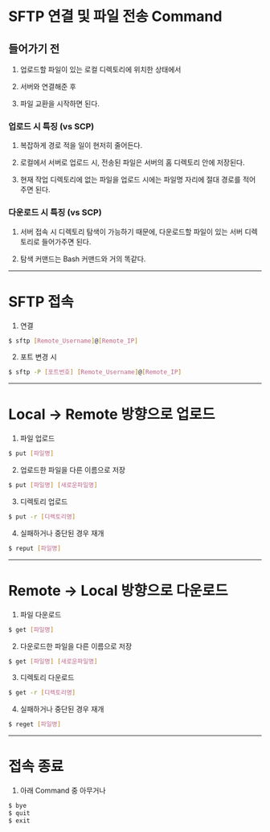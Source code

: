 # SFTP 연결 및 파일 전송 Command


## 들어가기 전

1. 업로드할 파일이 있는 로컬 디렉토리에 위치한 상태에서

2. 서버와 연결해준 후

3. 파일 교환을 시작하면 된다.

 

### 업로드 시 특징 (vs SCP)

1. 복잡하게 경로 적을 일이 현저히 줄어든다.

2. 로컬에서 서버로 업로드 시, 전송된 파일은 서버의 홈 디렉토리 안에 저장된다.

3. 현재 작업 디렉토리에 없는 파일을 업로드 시에는 파일명 자리에 절대 경로를 적어주면 된다.

 

### 다운로드 시 특징 (vs SCP)

1. 서버 접속 시 디렉토리 탐색이 가능하기 때문에, 다운로드할 파일이 있는 서버 디렉토리로 들어가주면 된다.

2. 탐색 커맨드는 Bash 커맨드와 거의 똑같다.

---

# SFTP 접속

 
1. 연결

```bash
$ sftp [Remote_Username]@[Remote_IP]
```
 

2. 포트 변경 시

```bash
$ sftp -P [포트번호] [Remote_Username]@[Remote_IP]
```

---

# Local → Remote 방향으로 업로드
 

1. 파일 업로드

```bash
$ put [파일명]
```


2. 업로드한 파일을 다른 이름으로 저장

```bash
$ put [파일명] [새로운파일명]
```
 

3. 디렉토리 업로드

```bash
$ put -r [디렉토리명]
```


4. 실패하거나 중단된 경우 재개

```bash
$ reput [파일명]
```

---

# Remote → Local 방향으로 다운로드
 

1. 파일 다운로드

```bash
$ get [파일명]
```
 

2. 다운로드한 파일을 다른 이름으로 저장

```bash
$ get [파일명] [새로운파일명]
```
 

3. 디렉토리 다운로드

```bash
$ get -r [디렉토리명]
```
 

4. 실패하거나 중단된 경우 재개

```bash
$ reget [파일명]
```

---

# 접속 종료


1. 아래 Command 중 아무거나

```bash
$ bye
$ quit
$ exit
```
